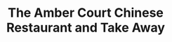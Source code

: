 ---
title: "The Amber Court Chinese Restaurant and Take Away"
address: "Dominick Street, Mullingar, Co. Westmeath"
tel: "+353 (0)44 934 1241"
county: "Westmeath"
category: "Asian Restaurants"
type: "Content"
lat: "53.52424240112305"
lng: "-7.347063064575195"
---